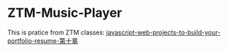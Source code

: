 # ZTM-Music-Player
This is pratice from ZTM classes: [javascript-web-projects-to-build-your-portfolio-resume-第十章](https://www.udemy.com/course/javascript-web-projects-to-build-your-portfolio-resume/?couponCode=ACCAGE0923)
